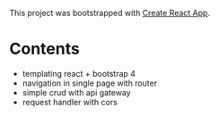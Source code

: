 This project was bootstrapped with [Create React App](https://github.com/facebook/create-react-app).

# Contents
- templating react + bootstrap 4
- navigation in single page with router
- simple crud with api gateway
- request handler with cors